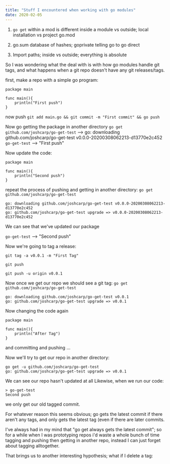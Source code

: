 ```yaml
---
title: "Stuff I encountered when working with go modules"
date: 2020-02-05
---
```


1. `go get` within a mod is different inside a module vs outside; local installation vs project go.mod 

2. go.sum database of hashes; goprivate telling go to go direct

3. Import paths; inside vs outside; everything is absolute


So I was wondering what the deal with is with how go modules handle git tags, and what happens when a git repo doesn't have any git releases/tags. 

first, make a repo with a simple go program:

```
package main 

func main(){
	println("First push")
}
```

now push `git add main.go && git commit -m "First commit" && go push`

Now go getting the package in another directory `go get github.com/joshcarp/go-get-test`
--> go: downloading github.com/joshcarp/go-get-test v0.0.0-20200308062213-d13770e2c452
`go-get-test` --> "First push"

Now update the code:


```
package main 

func main(){
	println("Second push")
}
```

repeat the process of pushing and getting in another directory:
`go get github.com/joshcarp/go-get-test`
``` 
go: downloading github.com/joshcarp/go-get-test v0.0.0-20200308062213-d13770e2c452
go: github.com/joshcarp/go-get-test upgrade => v0.0.0-20200308062213-d13770e2c452
```
We can see that we've updated our package

`go-get-test` --> "Second push"

Now we're going to tag a release:

`git tag -a v0.0.1 -m "First Tag"`

`git push` 

`git push -u origin v0.0.1`

Now once we get our repo we should see a git tag:
`go get github.com/joshcarp/go-get-test`


```
go: downloading github.com/joshcarp/go-get-test v0.0.1
go: github.com/joshcarp/go-get-test upgrade => v0.0.1
```

Now changing the code again
```
package main 

func main(){
	println("After Tag")
}
```

and committing and pushing ... 

Now we'll try to get our repo in another directory: 

```
go get -u github.com/joshcarp/go-get-test
go: github.com/joshcarp/go-get-test upgrade => v0.0.1
```
We can see our repo hasn't updated at all
Likewise, when we run our code:
```
> go-get-test
Second push

```
we only get our old tagged commit. 

For whatever reason this seems obvious; go gets the latest commit if there aren't any tags, and only gets the latest tag (even if there are later commits. 

I've always had in my mind that "go get always gets the latest commit"; so for a while when I was prototyping repos i'd waste a whole bunch of time tagging and pushing then getting in another repo, instead I can just forget about tagging alltogether. 

That brings us to another interesting hypothesis; what if I delete a tag:

